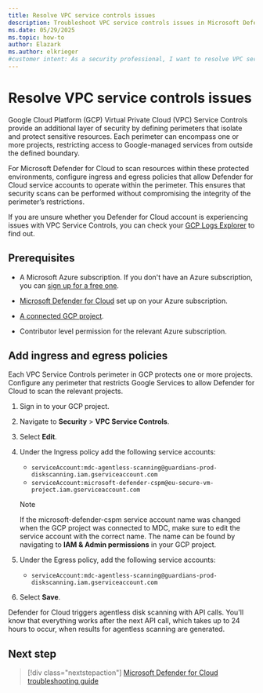 ```yaml
---
title: Resolve VPC service controls issues
description: Troubleshoot VPC service controls issues in Microsoft Defender for Cloud to ensure your resources are connected and protected.
ms.date: 05/29/2025
ms.topic: how-to
author: Elazark
ms.author: elkrieger
#customer intent: As a security professional, I want to resolve VPC service controls issues in Microsoft Defender for Cloud to ensure my resources are connected and protected.
---
```


# Resolve VPC service controls issues

Google Cloud Platform (GCP) Virtual Private Cloud (VPC) Service Controls provide an additional layer of security by defining perimeters that isolate and protect sensitive resources. Each perimeter can encompass one or more projects, restricting access to Google-managed services from outside the defined boundary.

For Microsoft Defender for Cloud to scan resources within these protected environments, configure ingress and egress policies that allow Defender for Cloud service accounts to operate within the perimeter. This ensures that security scans can be performed without compromising the integrity of the perimeter’s restrictions.

If you are unsure whether you Defender for Cloud account is experiencing issues with VPC Service Controls, you can check your [GCP Logs Explorer](troubleshooting-guide.md#defender-api-calls-to-gcp) to find out.

## Prerequisites

- A Microsoft Azure subscription. If you don't have an Azure subscription, you can [sign up for a free one](https://azure.microsoft.com/pricing/free-trial/).

- [Microsoft Defender for Cloud](get-started.md#enable-defender-for-cloud-on-your-azure-subscription) set up on your Azure subscription.

- [A connected GCP project](quickstart-onboard-gcp.md).

- Contributor level permission for the relevant Azure subscription.

## Add ingress and egress policies

Each VPC Service Controls perimeter in GCP protects one or more projects. Configure any perimeter that restricts Google Services to allow Defender for Cloud to scan the relevant projects.

1. Sign in to your GCP project.

1. Navigate to **Security** > **VPC Service Controls**.

1. Select **Edit**.

1. Under the Ingress policy add the following service accounts:

   - `serviceAccount:mdc-agentless-scanning@guardians-prod-diskscanning.iam.gserviceaccount.com`
   - `serviceAccount:microsoft-defender-cspm@eu-secure-vm-project.iam.gserviceaccount.com`

    > [!NOTE]
    > If the microsoft-defender-cspm service account name was changed when the GCP project was connected to MDC, make sure to edit the service account with the correct name. The name can be found by navigating to **IAM & Admin permissions** in your GCP project.

1. Under the Egress policy, add the following service accounts:

   - `serviceAccount:mdc-agentless-scanning@guardians-prod-diskscanning.iam.gserviceaccount.com`

1. Select **Save**.

Defender for Cloud triggers agentless disk scanning with API calls. You'll know that everything works after the next API call, which takes up to 24 hours to occur, when results for agentless scanning are generated.

## Next step

> [!div class="nextstepaction"]
> [Microsoft Defender for Cloud troubleshooting guide](troubleshooting-guide.md)